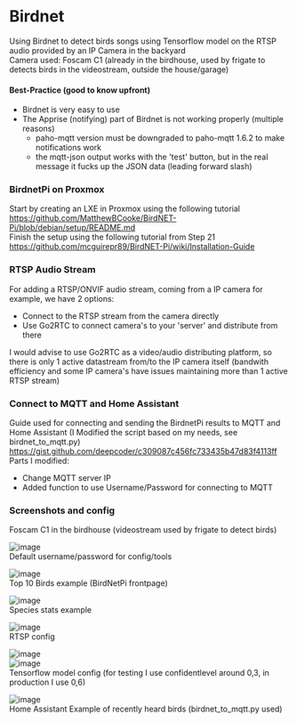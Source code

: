 # Birdnet
Using Birdnet to detect birds songs using Tensorflow model on the RTSP audio provided by an IP Camera in the backyard  
Camera used: Foscam C1 (already in the birdhouse, used by frigate to detects birds in the videostream, outside the house/garage)  

#### Best-Practice (good to know upfront)
- Birdnet is very easy to use
- The Apprise (notifying) part of Birdnet is not working properly (multiple reasons)
  - paho-mqtt version must be downgraded to paho-mqtt 1.6.2 to make notifications work
  - the mqtt-json output works with the 'test' button, but in the real message it fucks up the JSON data (leading forward slash)

### BirdnetPi on Proxmox
Start by creating an LXE in Proxmox using the following tutorial  
https://github.com/MatthewBCooke/BirdNET-Pi/blob/debian/setup/README.md  
Finish the setup using the following tutorial from Step 21  
https://github.com/mcguirepr89/BirdNET-Pi/wiki/Installation-Guide  

### RTSP Audio Stream
For adding a RTSP/ONVIF audio stream, coming from a IP camera for example, we have 2 options:  
- Connect to the RTSP stream from the camera directly
- Use Go2RTC to connect camera's to your 'server' and distribute from there

I would advise to use Go2RTC as a video/audio distributing platform, so there is only 1 active datastream from/to the IP camera itself (bandwith efficiency and some IP camera's have issues maintaining more than 1 active RTSP stream)  

### Connect to MQTT and Home Assistant
Guide used for connecting and sending the BirdnetPi results to MQTT and Home Assistant (I Modified the script based on my needs, see birdnet_to_mqtt.py)  
https://gist.github.com/deepcoder/c309087c456fc733435b47d83f4113ff  
Parts I modified:  
- Change MQTT server IP
- Added function to use Username/Password for connecting to MQTT


### Screenshots and config

Foscam C1 in the birdhouse (videostream used by frigate to detect birds)  

![image](https://github.com/kippesikgithub/birdnet_install/assets/100353268/e8023f62-c776-4ba3-b326-98e87196616c)  
Default username/password for config/tools  

![image](https://github.com/kippesikgithub/birdnet_install/assets/100353268/b789952a-ce69-4dc9-b8b4-788123b3b837)  
Top 10 Birds example (BirdNetPi frontpage)  

![image](https://github.com/kippesikgithub/birdnet_install/assets/100353268/7c037dc6-2a61-482c-bd9d-b0d7dd4a5249)  
Species stats example  

![image](https://github.com/kippesikgithub/birdnet_install/assets/100353268/edb9ab05-164f-41f6-a448-f537a66f4179)  
RTSP config

![image](https://github.com/kippesikgithub/birdnet_install/assets/100353268/b0766ce2-5d19-4c4b-8159-dc008423ca80)  
![image](https://github.com/kippesikgithub/birdnet_install/assets/100353268/eeb94ba5-0567-4098-8447-3c32ccc9151e)  
Tensorflow model config (for testing I use confidentlevel around 0,3, in production I use 0,6)  

![image](https://github.com/kippesikgithub/birdnet_install/assets/100353268/9b242827-701e-4729-88f2-7fbbc91b4640)  
Home Assistant Example of recently heard birds (birdnet_to_mqtt.py used)





